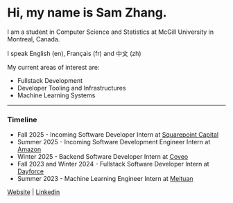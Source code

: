 # Hi, my name is Sam Zhang.

I am a student in Computer Science and Statistics at McGill University in Montreal, Canada.

I speak English (en), Français (fr) and 中文 (zh)

My current areas of interest are:
- Fullstack Development
- Developer Tooling and Infrastructures
- Machine Learning Systems
  
---
### Timeline
- Fall 2025 - Incoming Software Developer Intern at [Squarepoint Capital](https://www.squarepoint-capital.com/)
- Summer 2025 - Incoming Software Development Engineer Intern at [Amazon](https://amazon.com/)
- Winter 2025 - Backend Software Developer Intern at [Coveo](https://coveo.com/)
- Fall 2023 and Winter 2024 - Fullstack Software Developer Intern at [Dayforce](https://www.dayforce.com/)
- Summer 2023 - Machine Learning Engineer Intern at [Meituan](https://about.meituan.com/)


<!-- <p align="center"> -->
<!-- ![giphy](https://user-images.githubusercontent.com/112342947/211696244-99ea8b58-8605-496d-9046-6fd395437628.gif) -->
<!-- <p align="center"> -->

<!-- [![Top Langs](https://github-readme-stats.vercel.app/api/top-langs/?username=samzhang02&hide=tex,html,css,shell)](https://github.com/anuraghazra/github-readme-stats) -->

<a href="https://cs.mcgill.ca/~szhang139">Website</a> | <a href="https://www.linkedin.com/in/zhang-sam/">Linkedin</a>
